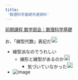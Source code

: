 ```yaml
---
title:
 '数理科学基礎共通資料'
---
```


[前期課程 数学部会｜数理科学基礎](https://www.ms.u-tokyo.ac.jp/sugaku/ms_s1.html)

お、「線型代数」表記だ<img src='https://scrapbox.io/api/pages/blu3mo-public/takker/icon' alt='takker.icon' height="19.5"/>
- 線型派なのでうれしい
    - 線形と線型があるのか<img src='https://scrapbox.io/api/pages/blu3mo-public/blu3mo/icon' alt='blu3mo.icon' height="19.5"/>
        - 気づいていなかった<img src='https://scrapbox.io/api/pages/blu3mo-public/blu3mo/icon' alt='blu3mo.icon' height="19.5"/>
- ![image](https://gyazo.com/f5cf4e8a255a8699613020a3a789b8d5/thumb/1000)

